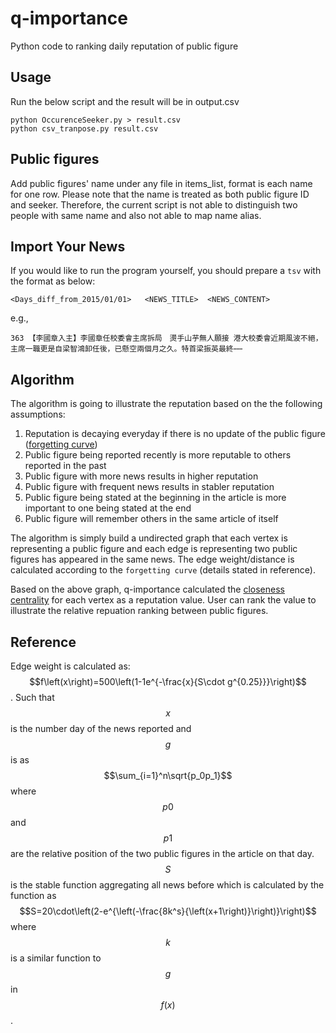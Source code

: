 # q-importance
Python code to ranking daily reputation of public figure

## Usage
Run the below script and the result will be in output.csv
```
python OccurenceSeeker.py > result.csv
python csv_tranpose.py result.csv
```

## Public figures
Add public figures' name under any file in items_list, format is each name for one row. Please note that the name is treated as both public figure ID and seeker. Therefore, the current script is not able to distinguish two people with same name and also not able to map name alias.

## Import Your News
If you would like to run the program yourself, you should prepare a `tsv` with the format as below:
```
<Days_diff_from_2015/01/01>   <NEWS_TITLE>  <NEWS_CONTENT>
```
e.g., 
```
363	【李國章入主】李國章任校委會主席拆局　燙手山芋無人願接	港大校委會近期風波不絕，主席一職更是自梁智鴻卸任後，已懸空兩個月之久。特首梁振英最終⋯⋯
```

## Algorithm
The algorithm is going to illustrate the reputation based on the the following assumptions:
1. Reputation is decaying everyday if there is no update of the public figure ([forgetting curve](https://en.wikipedia.org/wiki/Forgetting_curve))
2. Public figure being reported recently is more reputable to others reported in the past
3. Public figure with more news results in higher reputation
4. Public figure with frequent news results in stabler reputation
5. Public figure being stated at the beginning in the article is more important to one being stated at the end
6. Public figure will remember others in the same article of itself

The algorithm is simply build a undirected graph that each vertex is representing a public figure and each edge is representing two public figures has appeared in the same news. The edge weight/distance is calculated according to the `forgetting curve` (details stated in reference). 

Based on the above graph, q-importance calculated the [closeness centrality](https://en.wikipedia.org/wiki/Closeness_centrality) for each vertex as a reputation value. User can rank the value to illustrate the relative repuation ranking between public figures.

## Reference 
Edge weight is calculated as: $$f\left(x\right)=500\left(1-1e^{-\frac{x}{S\cdot g^{0.25}}}\right)$$. Such that $$x$$ is the number day of the news reported and $$g$$ is as  $$\sum_{i=1}^n\sqrt{p_0p_1}$$ where $$p0$$ and $$p1$$ are the relative position of the two public figures in the article on that day. $$S$$ is the stable function aggregating all news before which is calculated by the function as $$S=20\cdot\left(2-e^{\left(-\frac{8k^s}{\left(x+1\right)}\right)}\right)$$ where $$k$$ is a similar function to $$g$$ in $$f(x)$$.
